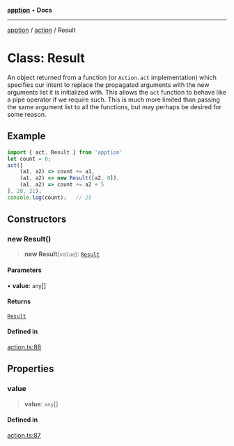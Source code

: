 [**apption**](../../README.md) • **Docs**

***

[apption](../../modules.md) / [action](../README.md) / Result

# Class: Result

An object returned from a function (or `Action.act` implementation) which specifies our intent to 
replace the propagated arguments with the new arguments list it is initialized with. This allows the 
`act` function to behave like a pipe operator if we require such. This is much more limited than 
passing the same argument list to all the functions, but may perhaps be desired for some reason.

## Example

```ts
import { act, Result } from 'apption'
let count = 0;
act([
    (a1, a2) => count += a1,
    (a1, a2) => new Result([a2, 0]),
    (a1, a2) => count += a2 + 5
], 20, 21);
console.log(count);   // 25
```

## Constructors

### new Result()

> **new Result**(`value`): [`Result`](Result.md)

#### Parameters

• **value**: `any`[]

#### Returns

[`Result`](Result.md)

#### Defined in

[action.ts:88](https://github.com/mksunny1/apption/blob/1770a08bd9b714c79b6dab283c2bf83182646040/src/action.ts#L88)

## Properties

### value

> **value**: `any`[]

#### Defined in

[action.ts:87](https://github.com/mksunny1/apption/blob/1770a08bd9b714c79b6dab283c2bf83182646040/src/action.ts#L87)
